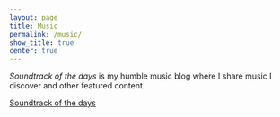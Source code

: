 ```yaml
---
layout: page
title: Music
permalink: /music/
show_title: true
center: true
---
```


*Soundtrack of the days* is my humble music blog where I share music I discover and other featured content.

<a class="btn btn-big btn-default" href="http://soundtrackofthedays.tumblr.com">Soundtrack of the days</a>
